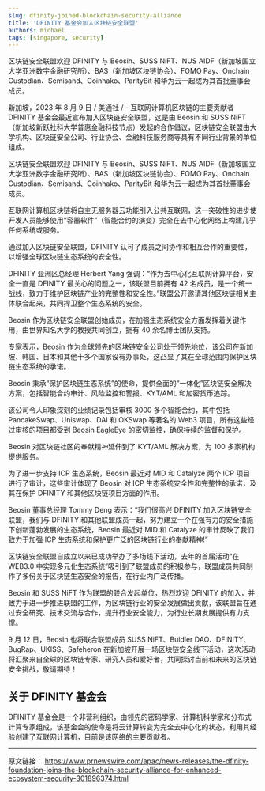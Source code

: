 ```yaml
---
slug: dfinity-joined-blockchain-security-alliance
title: 'DFINITY 基金会加入区块链安全联盟'
authors: michael
tags: [singapore, security]
---
```


区块链安全联盟欢迎 DFINITY 与 Beosin、SUSS NiFT、NUS AIDF（新加坡国立大学亚洲数字金融研究所）、BAS（新加坡区块链协会）、FOMO Pay、Onchain Custodian、Semisand、Coinhako、ParityBit 和华为云一起成为其首批董事会成员。

<!--truncate-->

新加坡，2023 年 8 月 9 日 / 美通社 / - 互联网计算机区块链的主要贡献者 DFINITY 基金会最近宣布加入区块链安全联盟，这是由 Beosin 和 SUSS NiFT（新加坡新跃社科大学普惠金融科技节点）发起的合作倡议，区块链安全联盟由大学机构、区块链安全公司、行业协会、金融科技服务商等具有不同行业背景的单位组成。

区块链安全联盟欢迎 DFINITY 与 Beosin、SUSS NiFT、NUS AIDF（新加坡国立大学亚洲数字金融研究所）、BAS（新加坡区块链协会）、FOMO Pay、Onchain Custodian、Semisand、Coinhako、ParityBit 和华为云一起成为其首批董事会成员。

互联网计算机区块链将自主无服务器云功能引入公共互联网，这一突破性的进步使开发人员能够使用“容器软件”（智能合约的演变）完全在去中心化网络上构建几乎任何系统或服务。

通过加入区块链安全联盟，DFINITY 认可了成员之间协作和相互合作的重要性，以增强全球区块链生态系统的安全性。

DFINITY 亚洲区总经理 Herbert Yang 强调：“作为去中心化互联网计算平台，安全一直是 DFINITY 最关心的问题之一，该联盟目前拥有 42 名成员，是一个统一战线，致力于维护区块链产业的完整性和安全性。”联盟公开邀请其他区块链相关主体联合起来，共同捍卫整个生态系统的安全。

Beosin 作为区块链安全联盟创始成员，在加强生态系统安全方面发挥着关键作用，由世界知名大学的教授共同创立，拥有 40 余名博士团队支持。

专家表示，Beosin 作为全球领先的区块链安全公司处于领先地位，该公司在新加坡、韩国、日本和其他十多个国家设有办事处，这凸显了其在全球范围内保护区块链生态系统的承诺。

Beosin 秉承“保护区块链生态系统”的使命，提供全面的“一体化”区块链安全解决方案，包括智能合约审计、风险监控和警报、KYT/AML 和加密货币追踪。

该公司令人印象深刻的业绩记录包括审核 3000 多个智能合约，其中包括 PancakeSwap、Uniswap、DAI 和 OKSwap 等著名的 Web3 项目，所有这些经过审核的项目都受到 Beosin EagleEye 的密切监控，确保持续的监督和保护。

Beosin 对区块链社区的奉献精神延伸到了 KYT/AML 解决方案，为 100 多家机构提供服务。

为了进一步支持 ICP 生态系统，Beosin 最近对 MID 和 Catalyze 两个 ICP 项目进行了审计，这些审计体现了 Beosin 对 ICP 生态系统安全性和完整性的承诺，及其在保护 DFINITY 和其他区块链项目方面的作用。

Beosin 董事总经理 Tommy Deng 表示：“我们很高兴 DFINITY 加入区块链安全联盟，我们与 DFINITY 和其他联盟成员一起，努力建立一个在强有力的安全措施下创新蓬勃发展的生态系统，Beosin 最近对 MID 和 Catalyze 的审计反映了我们致力于加强 ICP 生态系统和保护更广泛的区块链行业的奉献精神!”

区块链安全联盟自成立以来已成功举办了多场线下活动，去年的首届活动“在 WEB3.0 中实现多元化生态系统”吸引到了联盟成员的积极参与，联盟成员共同制作了多份关于区块链生态安全的报告，在行业内广泛传播。

Beosin 和 SUSS NiFT 作为联盟的联合发起单位，热烈欢迎 DFINITY 的加入，并致力于进一步推进联盟的工作，为区块链行业的安全发展做出贡献，该联盟旨在通过安全研究、技术交流与合作，提升行业安全能力，为行业长期发展提供有力支撑。

9 月 12 日，Beosin 也将联合联盟成员 SUSS NiFT、Buidler DAO、DFINITY、BugRap、UKISS、Safeheron 在新加坡开展一场区块链安全线下活动，这次活动将汇聚来自全球的区块链专家、研究人员和爱好者，共同探讨当前和未来的区块链安全挑战，敬请期待！

## 关于 DFINITY 基金会

DFINITY 基金会是一个非营利组织，由领先的密码学家、计算机科学家和分布式计算专家组成，该基金会的使命是将云计算转变为完全去中心化的状态，利用其经验创建了互联网计算机，目前是该网络的主要贡献者。

---

原文链接： https://www.prnewswire.com/apac/news-releases/the-dfinity-foundation-joins-the-blockchain-security-alliance-for-enhanced-ecosystem-security-301896374.html

